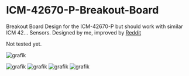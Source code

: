# ICM-42670-P-Breakout-Board

Breakout Board Design for the ICM-42670-P but should work with similar ICM 42... Sensors. 
Designed by me, improved by [Reddit](https://www.reddit.com/r/AskElectronics/comments/169lxpz/need_confirmation_for_icm42670p_breakout_board/)

Not tested yet.

![grafik](https://github.com/EbenenBonobo/ICM-42670-P-Breakout-Board/assets/55324830/a6da0683-ffa3-4716-8010-19e1a69d1e4e)

![grafik](https://github.com/EbenenBonobo/ICM-42670-P-Breakout-Board/assets/55324830/03533171-abac-4e43-9c73-37212ffd7182)
![grafik](https://github.com/EbenenBonobo/ICM-42670-P-Breakout-Board/assets/55324830/c0db4578-8904-4f50-8336-c6afb06143b7)
![grafik](https://github.com/EbenenBonobo/ICM-42670-P-Breakout-Board/assets/55324830/b2fdc40a-a965-4e8f-9165-484691520b4a)
![grafik](https://github.com/EbenenBonobo/ICM-42670-P-Breakout-Board/assets/55324830/92f62c82-b18f-45ce-994f-229da6d7dd9d)
